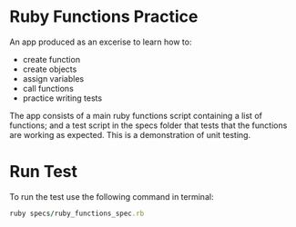 # Ruby Functions Practice

An app produced as an excerise to learn how to:
* create function
* create objects
* assign variables
* call functions
* practice writing tests

The app consists of a main ruby functions script containing a list of functions; and a test script in the specs
folder that tests that the functions are working as expected. This is a demonstration of unit testing.

# Run Test
To run the test use the following command in terminal:
```Ruby
ruby specs/ruby_functions_spec.rb
```
